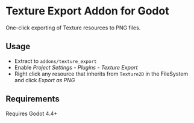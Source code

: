 # Texture Export Addon for Godot

One-click exporting of Texture resources to PNG files.

## Usage

* Extract to `addons/texture_export`
* Enable *Project Settings - Plugins - Texture Export*
* Right click any resource that inherits from `Texture2D` in the FileSystem and click *Export as PNG*

## Requirements

Requires Godot 4.4+